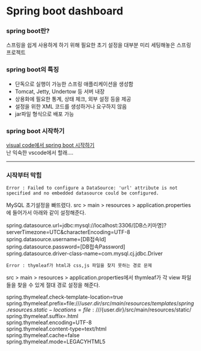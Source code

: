 # Spring boot dashboard 

### spring boot란?
스프링을 쉽게 사용하게 하기 위해 필요한 초기 설정을 대부분 미리 세팅해놓은 스프링 프로젝트

### spring boot의 특징
* 단독으로 실행이 가능한 스프링 애플리케이션을 생성함
* Tomcat, Jetty, Undertow 등 서버 내장
* 상용화에 필요한 통계, 상태 체크, 외부 설정 등을 제공
* 설정을 위한 XML 코드를 생성하거나 요구하지 않음
* jar파일 형식으로 배포 가능

### spring boot 시작하기

[visual code에서 spring boot 시작하기](https://medium.com/@boxone80/visual-studio-code-%EC%97%90%EC%84%9C-spring-boot%EC%82%AC%EC%9A%A9%EB%B2%95-a20e2595be2d)  
난 익숙한 vscode에서 할래....

----------------------
### 시작부터 막힘

`Error : Failed to configure a DataSource: 'url' attribute is not specified and no embedded datasource could be configured.`

MySQL 초기설정을 빠뜨렸다. src > main > resources > application.properties 에 들어가서 아래와 같이 설정해준다.

spring.datasource.url=jdbc:mysql://localhost:3306/[DB스키마명]?serverTimezone=UTC&characterEncoding=UTF-8  
spring.datasource.username=[DB접속Id]  
spring.datasource.password=[DB접속Password]  
spring.datasource.driver-class-name=com.mysql.cj.jdbc.Driver  

`Error : thymleaf가 html과 css,js 파일을 찾지 못하는 경로 문제`

src > main > resources > application.properties에서 thymleaf가 각 view 파일들을 찾을 수 있게 절대 경로 설정을 해준다.

spring.thymeleaf.check-template-location=true  
spring.thymeleaf.prefix=file:///${user.dir}/src/main/resources/templates/  
spring.resources.static-locations=file:///${user.dir}/src/main/resources/static/  
spring.thymeleaf.suffix=.html  
spring.thymeleaf.encoding=UTF-8  
spring.thymeleaf.content-type=text/html  
spring.thymeleaf.cache=false  
spring.thymeleaf.mode=LEGACYHTML5  


